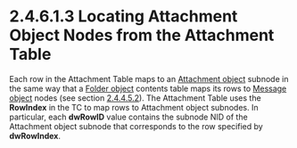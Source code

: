 <html dir="LTR" xmlns:mshelp="http://msdn.microsoft.com/mshelp" xmlns:ddue="http://ddue.schemas.microsoft.com/authoring/2003/5" xmlns:xlink="http://www.w3.org/1999/xlink" xmlns:tool="http://www.microsoft.com/tooltip">
    <head>
        <meta http-equiv="Content-Type" content="text/html; CHARSET=utf-8"></meta>
        <meta name="save" content="history"></meta>
        <title>2.4.6.1.3 Locating Attachment Object Nodes from the Attachment Table</title>
        <xml>
            <mshelp:toctitle title="2.4.6.1.3 Locating Attachment Object Nodes from the Attachment Table"></mshelp:toctitle>
            <mshelp:rltitle title="[MS-PST]: Locating Attachment Object Nodes from the Attachment Table"></mshelp:rltitle>
            <mshelp:keyword index="A" term="fd3a33fe-6425-4f5f-8db2-c432e09782cc"></mshelp:keyword>
            <mshelp:attr name="DCSext.ContentType" value="open specification"></mshelp:attr>
            <mshelp:attr name="AssetID" value="fd3a33fe-6425-4f5f-8db2-c432e09782cc"></mshelp:attr>
            <mshelp:attr name="TopicType" value="kbRef"></mshelp:attr>
            <mshelp:attr name="DCSext.Title" value="[MS-PST]: Locating Attachment Object Nodes from the Attachment Table" />
        </xml>
    </head>
    <body>
        <div id="header">
            <h1 class="heading">2.4.6.1.3 Locating Attachment Object Nodes from the Attachment Table</h1>
        </div>
        <div id="mainSection">
            <div id="mainBody">
                <div id="allHistory" class="saveHistory"></div>
                <div id="sectionSection0" class="section" name="collapseableSection">
                    

<p>Each row in the Attachment Table maps to an <a href="08220cc9-69b1-4072-a2e7-2a0ff201d505.md#gt_6ab4cacc-0e1a-4843-b9e5-4f1fee5a695a">Attachment object</a> subnode
in the same way that a <a href="08220cc9-69b1-4072-a2e7-2a0ff201d505.md#gt_0682daa7-c1b8-419b-8a32-6048833d0b72">Folder
object</a> contents table maps its rows to <a href="08220cc9-69b1-4072-a2e7-2a0ff201d505.md#gt_b6c15d0c-d992-421d-ba96-99d3b63894cf">Message object</a> nodes (see
section <a href="5a8713b7-efa5-4f6c-aba7-5de42731e00f.md">2.4.4.5.2</a>). The
Attachment Table uses the <b>RowIndex</b> in the TC to map rows to Attachment
object subnodes. In particular, each <b>dwRowID</b> value contains the subnode
NID of the Attachment object subnode that corresponds to the row specified by <b>dwRowIndex</b>.</p>
                </div>
            </div>
        </div>
    </body>
</html>